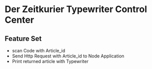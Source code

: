 # Der Zeitkurier Typewriter Control Center #

## Feature Set ##
- scan Code with Article_id
- Send Http Request with Article_id to Node Application
- Print returned article with Typewriter
